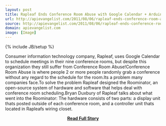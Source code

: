 ```yaml
---
layout: post
title: Rapleaf Ends Conference Room Abuse with Google Calendar + Arduino
url: http://apievangelist.com/2011/08/06/rapleaf-ends-conference-room-abuse-with-google-calendar-arduino/
source: http://apievangelist.com/2011/08/06/rapleaf-ends-conference-room-abuse-with-google-calendar-arduino/
domain: apievangelist.com
image: [Image]
---
```

{% include JB/setup %}<p>Consumer information technology company, Rapleaf, uses Google Calendar to schedule meetings in their nine conference rooms, but despite this organization they still suffer from Conference Room Abuse!Conference Room Abuse is where people 2 or more people randomly grab a conference without any regard to the schedule for the room.Its a problem many companies face.To solve the problem Rapleaf designed the Roominator, an open-source system of hardware and software that helps deal with conference room scheduling.Bryan Duxbury of Rapleaf talks about what went into the Roominator:
The hardware consists of two parts: a display unit thats posted outside of each conference room, and a controller unit thats located in Rapleafs wiring closet.</p>
<center><p><a href="http://apievangelist.com/2011/08/06/rapleaf-ends-conference-room-abuse-with-google-calendar-arduino/" style='padding:25px; font-sze:18px; font-weight: bold;'>Read Full Story</a></p></center>

